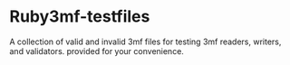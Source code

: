 # Ruby3mf-testfiles

A collection of valid and invalid 3mf files for testing 3mf readers, writers, and validators.
provided for your convenience.


